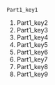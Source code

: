 ```ngMeta
Part1_key1
```
1. Part1_key2
2. Part1_key3
3. Part1_key4
4. Part1_key5
5. Part1_key6
6. Part1_key7
7. Part1_key8
8. Part1_key9
